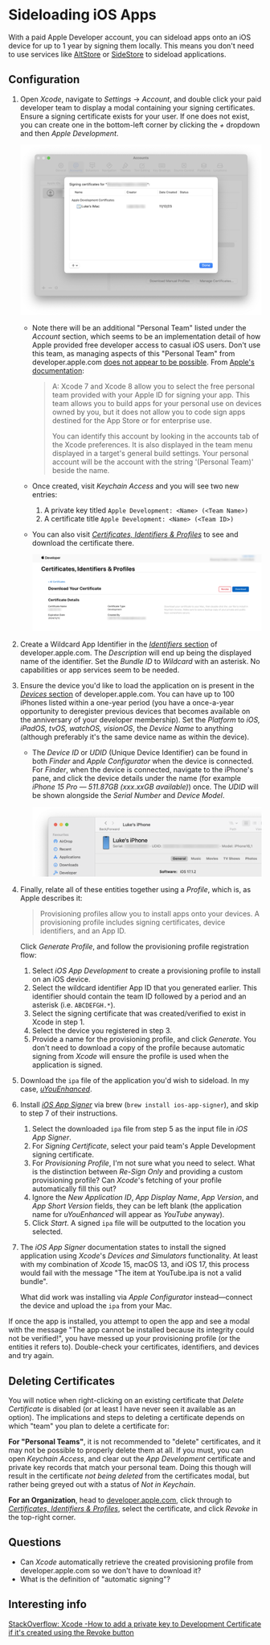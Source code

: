 # Sideloading iOS Apps

With a paid Apple Developer account, you can sideload apps onto an iOS device for up to 1 year by signing them locally.
This means you don't need to use services like [AltStore][1] or [SideStore][2] to sideload applications.

## Configuration

1. Open _Xcode_, navigate to _Settings_ → _Account_, and double click your paid developer team to display a modal containing your signing certificates.
   Ensure a signing certificate exists for your user.
   If one does not exist, you can create one in the bottom-left corner by clicking the _+_ dropdown and then _Apple Development_.

    ![](images/xcode-signing-certificates.png)

    - Note there will be an additional "Personal Team" listed under the _Account_ section, which seems to be an implementation detail of how Apple provided free developer access to casual iOS users.
      Don't use this team, as managing aspects of this "Personal Team" from developer.apple.com [does not appear to be possible][8].
      From [Apple's documentation][3]:

        > A: Xcode 7 and Xcode 8 allow you to select the free personal team provided with your Apple ID for signing your app. This team allows you to build apps for your personal use on devices owned by you, but it does not allow you to code sign apps destined for the App Store or for enterprise use.
        >
        > You can identify this account by looking in the accounts tab of the Xcode preferences. It is also displayed in the team menu displayed in a target's general build settings. Your personal account will be the account with the string '(Personal Team)' beside the name.

    - Once created, visit _Keychain Access_ and you will see two new entries:
        1. A private key titled `Apple Development: <Name> (<Team Name>)`
        2. A certificate title `Apple Development: <Name> (<Team ID>)`
    - You can also visit [_Certificates, Identifiers & Profiles_][5] to see and download the certificate there.

        ![](images/certificate-download.png)

2. Create a Wildcard App Identifier in the [_Identifiers_ section][6] of developer.apple.com.
   The _Description_ will end up being the displayed name of the identifier.
   Set the _Bundle ID_ to _Wildcard_ with an asterisk.
   No capabilities or app services seem to be needed.

3. Ensure the device you'd like to load the application on is present in the [_Devices_ section][7] of developer.apple.com.
   You can have up to 100 iPhones listed within a one-year period (you have a once-a-year opportunity to deregister previous devices that becomes available on the anniversary of your developer membership).
   Set the _Platform_ to _iOS, iPadOS, tvOS, watchOS, visionOS_, the _Device Name_ to anything (although preferably it's the same device name as within the device).

    - The _Device ID_ or _UDID_ (Unique Device Identifier) can be found in both _Finder_ and _Apple Configurator_ when the device is connected.
      For _Finder_, when the device is connected, navigate to the iPhone's pane, and click the device details under the name (for example _iPhone 15 Pro — 511.87GB (xxx.xxGB available)_) once.
      The _UDID_ will be shown alongside the _Serial Number_ and _Device Model_.

        ![](images/iphone-udid-in-finder.png)

4. Finally, relate all of these entities together using a _Profile_, which is, as Apple describes it:

    > Provisioning profiles allow you to install apps onto your devices. A provisioning profile includes signing certificates, device identifiers, and an App ID.

    Click _Generate Profile_, and follow the provisioning profile registration flow:

    1. Select _iOS App Development_ to create a provisioning profile to install on an iOS device.
    2. Select the wildcard identifier App ID that you generated earlier.
       This identifier should contain the team ID followed by a period and an asterisk (i.e. `ABCDEFGH.*`).
    3. Select the signing certificate that was created/verified to exist in Xcode in step 1.
    4. Select the device you registered in step 3.
    5. Provide a name for the provisioning profile, and click _Generate_.
       You don't need to download a copy of the profile because automatic signing from _Xcode_ will ensure the profile is used when the application is signed.

5. Download the `ipa` file of the application you'd wish to sideload. In my case, [_uYouEnhanced_][10].
6. Install [_iOS App Signer_][9] via brew (`brew install ios-app-signer`), and skip to step 7 of their instructions.
    1. Select the downloaded `ipa` file from step 5 as the input file in _iOS App Signer_.
    2. For _Signing Certificate_, select your paid team's Apple Development signing certificate.
    3. For _Provisioning Profile_, I'm not sure what you need to select.
       What is the distinction between _Re-Sign Only_ and providing a custom provisioning profile? Can _Xcode_'s fetching of your profile automatically fill this out?
    4. Ignore the _New Application ID_, _App Display Name_, _App Version_, and _App Short Version_ fields, they can be left blank (the application name for _uYouEnhanced_ will appear as _YouTube_ anyway).
    5. Click _Start_. A signed `ipa` file will be outputted to the location you selected.
7. The _iOS App Signer_ documentation states to install the signed application using _Xcode_'s _Devices and Simulators_ functionality.
   At least with my combination of _Xcode_ 15, macOS 13, and iOS 17, this process would fail with the message "The item at YouTube.ipa is not a valid bundle".

    What did work was installing via _Apple Configurator_ instead—connect the device and upload the `ipa` from your Mac.

If once the app is installed, you attempt to open the app and see a modal with the message "The app cannot be installed because its integrity could not be verified!", you have messed up your provisioning profile (or the entities it refers to).
Double-check your certificates, identifiers, and devices and try again.

## Deleting Certificates

You will notice when right-clicking on an existing certificate that _Delete Certificate_ is disabled (or at least I have never seen it available as an option).
The implications and steps to deleting a certificate depends on which "team" you plan to delete a certificate for:

**For "Personal Teams"**, it is not recommended to "delete" certificates, and it may not be possible to properly delete them at all.
If you must, you can open _Keychain Access_, and clear out the _App Development_ certificate and private key records that match your personal team.
Doing this though will result in the certificate _not being deleted_ from the certificates modal, but rather being greyed out with a status of _Not in Keychain_.

**For an Organization**, head to [developer.apple.com][4], click through to [_Certificates, Identifiers & Profiles_][5], select the certificate, and click _Revoke_ in the top-right corner.

## Questions

- Can _Xcode_ automatically retrieve the created provisioning profile from developer.apple.com so we don't have to download it?
- What is the definition of "automatic signing"?

## Interesting info

[StackOverflow: Xcode -How to add a private key to Development Certificate if it's created using the Revoke button][11]

[1]: https://github.com/altstoreio/AltStore
[2]: https://sidestore.io
[3]: https://developer.apple.com/library/archive/qa/qa1915/_index.html
[4]: https://developer.apple.com
[5]: https://developer.apple.com/account/resources/certificates/list
[6]: https://developer.apple.com/account/resources/identifiers/list
[7]: https://developer.apple.com/account/resources/devices/list
[8]: https://itecnote.com/tecnote/xcode-how-to-manage-personal-team-info-on-apple-developer-website/
[9]: https://dantheman827.github.io/ios-app-signer
[10]: https://github.com/arichorn/uYouEnhanced
[11]: https://stackoverflow.com/a/58847332
